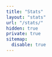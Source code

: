 ```yaml
---
title: "Stats"
layout: "stats"
url: "/stats/"
hidden: true
private: true
sitemap:
  disable: true
---
```

